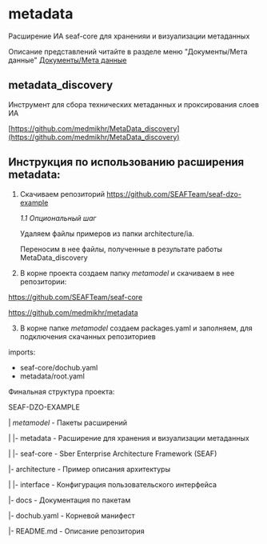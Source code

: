 # metadata
Расширение ИА seaf-core для храненияи и визуализации метаданных

Описание представлений читайте в разделе меню "Документы/Мета данные"
[Документы/Мета данные](/docs/seaf.md.description)

## metadata_discovery
Инструмент для сбора технических метаданных и проксирования слоев ИА

[https://github.com/medmikhr/MetaData_discovery](https://github.com/medmikhr/MetaData_discovery)

## Инструкция по использованию расширения metadata:

1. Скачиваем репозиторий
https://github.com/SEAFTeam/seaf-dzo-example

    *1.1 Опциональный шаг*

    Удаляем файлы примеров из папки architecture/ia.

    Переносим в нее файлы, полученные в результате работы MetaData_discovery

2. В корне проекта создаем папку _metamodel_ и скачиваем в нее репозитории:

https://github.com/SEAFTeam/seaf-core

https://github.com/medmikhr/metadata

3. В корне папке _metamodel_ создаем packages.yaml и заполняем, для подключения скачанных репозиториев

imports:
 - seaf-core/dochub.yaml
 - metadata/root.yaml

Финальная структура проекта:

SEAF-DZO-EXAMPLE

| _metamodel_ - Пакеты расширений

| |- metadata - Расширение для хранения и визуализации метаданных

| |- seaf-core - Sber Enterprise Architecture Framework (SEAF)

|- architecture - Пример описания архитектуры

| |- interface - Конфигурация пользовательского интерфейса

|- docs - Документация по пакетам

|- dochub.yaml - Корневой манифест

|- README.md - Описание репозитория